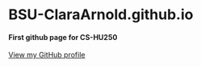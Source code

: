 # **BSU-ClaraArnold.github.io**
#### First github page for CS-HU250
[View my GitHub profile](https://github.com/claraarnold)
